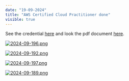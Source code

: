 ```yaml
---
date: "19-09-2024"
title: "AWS Certified Cloud Practitioner done"
visible: true
---
```

See the credential <a href="https://www.credly.com/badges/9caa9661-c060-4b5f-abdc-9f6d23541653" target="_blank">here</a> and look the pdf document <a href="../docs/AWS Certified Cloud Practitioner.pdf" target="_blank">here</a>.

<a href="/blog/images/2024-09-196.png" target="_blank"><img src="/blog/images/2024-09-196.png" alt="2024-09-196.png" /></a>

<a href="/blog/images/2024-09-192.png" target="_blank"><img src="/blog/images/2024-09-192.png" alt="2024-09-192.png" /></a>

<a href="/blog/images/2024-09-197.png" target="_blank"><img src="/blog/images/2024-09-197.png" alt="2024-09-197.png" /></a>

<a href="/blog/images/2024-09-189.png" target="_blank"><img src="/blog/images/2024-09-189.png" alt="2024-09-189.png" /></a>